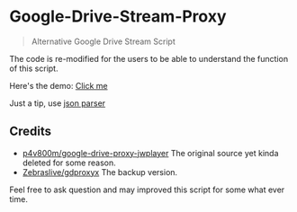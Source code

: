 # Google-Drive-Stream-Proxy
> Alternative Google Drive Stream Script

The code is re-modified for the users to be able to understand the function of this script.

Here's the demo: [Click me](https://japnimeserver.com/drive/)

Just a tip, use [json parser](http://json.parser.online.fr/)

## Credits
- [p4v800m/google-drive-proxy-jwplayer](https://github.com/p4v800m/google-drive-proxy-jwplayer) The original source yet kinda deleted for some reason.
- [Zebraslive/gdproxyx](https://github.com/Zebraslive/gdproxyx) The backup version.

Feel free to ask question and may improved this script for some what ever time.
